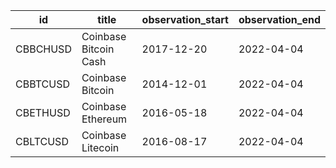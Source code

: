 | id       | title                 | observation_start   | observation_end   |
|----------|-----------------------|---------------------|-------------------|
| CBBCHUSD | Coinbase Bitcoin Cash | 2017-12-20          | 2022-04-04        |
| CBBTCUSD | Coinbase Bitcoin      | 2014-12-01          | 2022-04-04        |
| CBETHUSD | Coinbase Ethereum     | 2016-05-18          | 2022-04-04        |
| CBLTCUSD | Coinbase Litecoin     | 2016-08-17          | 2022-04-04        |